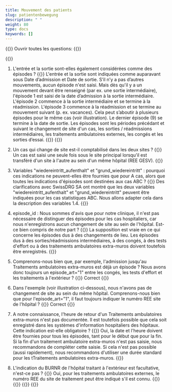 ```yaml
---
title: Mouvement des patients 
slug: patientenbewegung
description: " "
weight: 80
type: docs
keywords: []
---
```


{{<faqBlock>}}
Ouvrir toutes les questions: {{<collapsibleGroupCommand groupId="patientenbewegung">}}

{{<numberedList>}}
1. L'entrée et la sortie sont-elles également considérées comme des épisodes ?
{{<collapsibleBlock groupId="patientenbewegung">}}
L'entrée et la sortie sont indiquées comme auparavant sous Date d’admission et Date de sortie. S’il n’y a pas d’autres mouvements, aucun épisode n'est saisi. Mais dès qu'il y a un mouvement devant être renseigné (par ex. une sortie intermédiaire), l'épisode 1 est saisi de la date d’admission à la sortie intermédiaire. L'épisode 2 commence à la sortie intermédiaire et se termine à la réadmission. L'épisode 3 commence à la réadmission et se termine au mouvement suivant (p. ex. vacances). Cela peut s’aboutir à plusieurs épisodes pour le même cas (voir illustration). Le dernier épisode (9) se termine à la date de sortie. Les épisodes sont les périodes précédant et suivant le changement de site d'un cas, les sorties / réadmissions intermédiaires, les traitements ambulatoires externes, les congés et les sorties d’essai.
{{<insertImage image="Image3.jpg" class="edge max-w-90">}}
{{</collapsibleBlock>}}

2. Un cas qui change de site est-il comptabilisé dans les deux sites ?
{{<collapsibleBlock groupId="patientenbewegung">}}
Un cas est saisi une seule fois sous le site principal lorsqu'il est transféré d'un site à l'autre au sein d'un même hôpital (REE GESV).
{{</collapsibleBlock>}}

3. Variables "wiedereintritt_aufenthalt" et "grund_wiedereintritt" : pourquoi ces indications ne peuvent-elles être fournies que pour A cas, alors que toutes les indications d'épisodes sont destinées aux cas ABC ?
{{<collapsibleBlock groupId="patientenbewegung">}}
Des clarifications avec SwissDRG SA ont montré que les deux variables "wiedereintritt_aufenthalt" et "grund_wiedereintritt" peuvent être indiquées pour les cas statistiques ABC. Nous allons adapter cela dans la description des variables 1.4.
{{</collapsibleBlock>}}

4. episode_id : Nous sommes d'avis que pour notre clinique, il n'est pas nécessaire de distinguer des épisodes pour les cas hospitaliers, car nous n'enregistrons aucun changement de site au sein de l'hôpital. Est-ce bien compris de notre part ?
{{<collapsibleBlock groupId="patientenbewegung">}}
La supposition est vraie en ce qui concerne les épisodes dus à des changements de lieu. Les épisodes dus à des sorties/réadmissions intermédiaires, à des congés, à des tests d'effort ou à des traitements ambulatoires extra-muros doivent toutefois être enregistrés.
{{</collapsibleBlock>}}

5. Comprenons-nous bien que, par exemple, l'admission jusqu'au Traitements ambulatoires extra-muros est déjà un épisode ? Nous avons donc toujours un episode_art="1" entre les congés, les tests d'effort et les traitements à l'extérieur ?
{{<collapsibleBlock groupId="patientenbewegung">}}
Correct
{{</collapsibleBlock>}}

6. Dans l'exemple (voir illustration ci-dessous), nous n'avons pas de changement de site au sein du même hôpital. Comprenons-nous bien que pour l'episode_art="1", il faut toujours indiquer le numéro REE site de l'hôpital ?
{{<collapsibleBlock groupId="patientenbewegung">}}
Correct
{{</collapsibleBlock>}}

7. A notre connaissance, l'heure de retour d'un Traitements ambulatoires extra-muros n'est pas documentée. Il est toutefois possible que cela soit enregistré dans les systèmes d'information hospitaliers des hôpitaux. Cette indication est-elle obligatoire ?
{{<collapsibleBlock groupId="patientenbewegung">}}
Oui, la date et l'heure doivent être fournies pour tous les épisodes, tant pour le début que pour la fin. Si la fin d'un traitement ambulatoire extra-muros n'est pas saisie, nous recommandons de compléter cette saisie. Si cela n'est pas possible (aussi rapidement), nous recommandons d'utiliser une durée standard pour les tTraitements ambulatoires extra-muros.
{{</collapsibleBlock>}}

8. L'indication du BURNR de l'hôpital traitant à l'extérieur est facultative, n'est-ce pas ? 
{{<collapsibleBlock groupId="patientenbewegung">}}
Oui, pour les traitements ambulatoires externes, le numéro REE du site de traitement peut être indiqué s'il est connu.
{{<insertImage image="Image4.jpg" class="edge max-w-90">}}
{{</collapsibleBlock>}}
{{</numberedList>}}
{{</faqBlock>}}